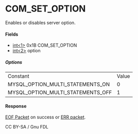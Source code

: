 
# COM_SET_OPTION

Enables or disables server option.


#### Fields



* [int<1>](../protocol-data-types.md) 0x1B COM_SET_OPTION
* [int<2>](../protocol-data-types.md) option



##### Options



|   |   |
| --- | --- |
| Constant | Value |
| MYSQL_OPTION_MULTI_STATEMENTS_ON | 0 |
| MYSQL_OPTION_MULTI_STATEMENTS_OFF | 1 |



#### Response


[EOF Packet](../4-server-response-packets/eof_packet.md) on success or [ERR packet](../4-server-response-packets/err_packet.md).


CC BY-SA / Gnu FDL

